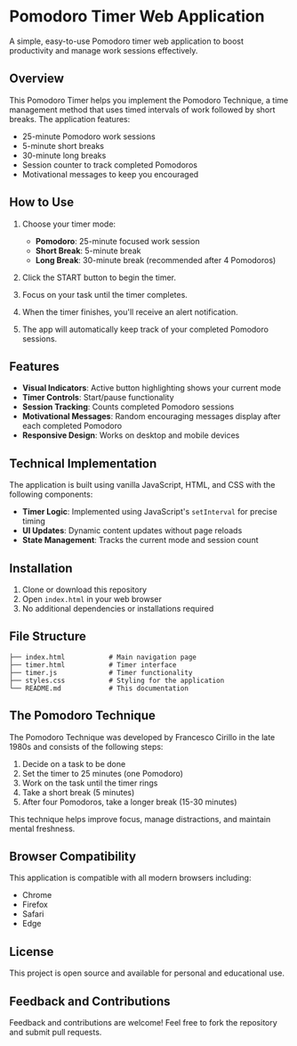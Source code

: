 # Pomodoro Timer Web Application

A simple, easy-to-use Pomodoro timer web application to boost productivity and manage work sessions effectively.

## Overview

This Pomodoro Timer helps you implement the Pomodoro Technique, a time management method that uses timed intervals of work followed by short breaks. The application features:

- 25-minute Pomodoro work sessions
- 5-minute short breaks
- 30-minute long breaks
- Session counter to track completed Pomodoros
- Motivational messages to keep you encouraged

## How to Use

1. Choose your timer mode:
   - **Pomodoro**: 25-minute focused work session
   - **Short Break**: 5-minute break
   - **Long Break**: 30-minute break (recommended after 4 Pomodoros)

2. Click the START button to begin the timer.

3. Focus on your task until the timer completes.

4. When the timer finishes, you'll receive an alert notification.

5. The app will automatically keep track of your completed Pomodoro sessions.

## Features

- **Visual Indicators**: Active button highlighting shows your current mode
- **Timer Controls**: Start/pause functionality
- **Session Tracking**: Counts completed Pomodoro sessions
- **Motivational Messages**: Random encouraging messages display after each completed Pomodoro
- **Responsive Design**: Works on desktop and mobile devices

## Technical Implementation

The application is built using vanilla JavaScript, HTML, and CSS with the following components:

- **Timer Logic**: Implemented using JavaScript's `setInterval` for precise timing
- **UI Updates**: Dynamic content updates without page reloads
- **State Management**: Tracks the current mode and session count

## Installation

1. Clone or download this repository
2. Open `index.html` in your web browser
3. No additional dependencies or installations required

## File Structure

```
├── index.html           # Main navigation page
├── timer.html           # Timer interface
├── timer.js             # Timer functionality
├── styles.css           # Styling for the application
└── README.md            # This documentation
```

## The Pomodoro Technique

The Pomodoro Technique was developed by Francesco Cirillo in the late 1980s and consists of the following steps:

1. Decide on a task to be done
2. Set the timer to 25 minutes (one Pomodoro)
3. Work on the task until the timer rings
4. Take a short break (5 minutes)
5. After four Pomodoros, take a longer break (15-30 minutes)

This technique helps improve focus, manage distractions, and maintain mental freshness.

## Browser Compatibility

This application is compatible with all modern browsers including:
- Chrome
- Firefox
- Safari
- Edge

## License

This project is open source and available for personal and educational use.

## Feedback and Contributions

Feedback and contributions are welcome! Feel free to fork the repository and submit pull requests.
